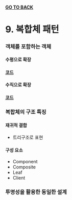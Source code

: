 #### [GO TO BACK](../README.md)

# 9. 복합체 패턴
### 객체를 포함하는 객체
#### 수평으로 확장
#### [코드](./pt1/Main.java)

#### 수직으로 확장
#### [코드](./pt2/Main.java)

### 복합체의 구조 특징
#### 재귀적 결합
- 트리구조로 표현
#### 구성 요소
- Component
- Composite
- Leaf
- Client

### 투명성을 활용한 동일한 설계
